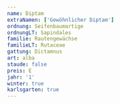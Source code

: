 ```yaml
---
name: Diptam
extraNamen: ['Gewöhnlicher Diptam']
ordnung: Seifenbaumartige
ordnungLT: Sapindales
familie: Rautengewächse
familieLT: Rutaceae
gattung: Dictamnus
art: alba
staude: false
preis: E
jahr: '1'
winter: true
karlsgarten: true
---
```

